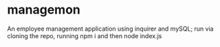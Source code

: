 # managemon

An employee management application using inquirer and mySQL; run via cloning the repo, running npm i and then node index.js
